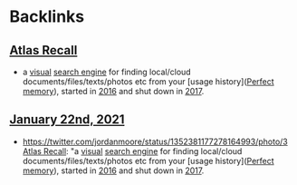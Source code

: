 
# Backlinks
## [Atlas Recall](<Atlas Recall.md>)
- a [visual]([visualizer](<visualizer.md>)) [search engine](<search engine.md>) for finding local/cloud documents/files/texts/photos etc from your [usage history]([Perfect memory](<Perfect memory.md>)), started in [2016](<2016.md>) and shut down in [2017](<2017.md>).

## [January 22nd, 2021](<January 22nd, 2021.md>)
- https://twitter.com/jordanmoore/status/1352381177278164993/photo/3 [Atlas Recall](<Atlas Recall.md>): "a [visual]([visualizer](<visualizer.md>)) [search engine](<search engine.md>) for finding local/cloud documents/files/texts/photos etc from your [usage history]([Perfect memory](<Perfect memory.md>)), started in [2016](<2016.md>) and shut down in [2017](<2017.md>).

